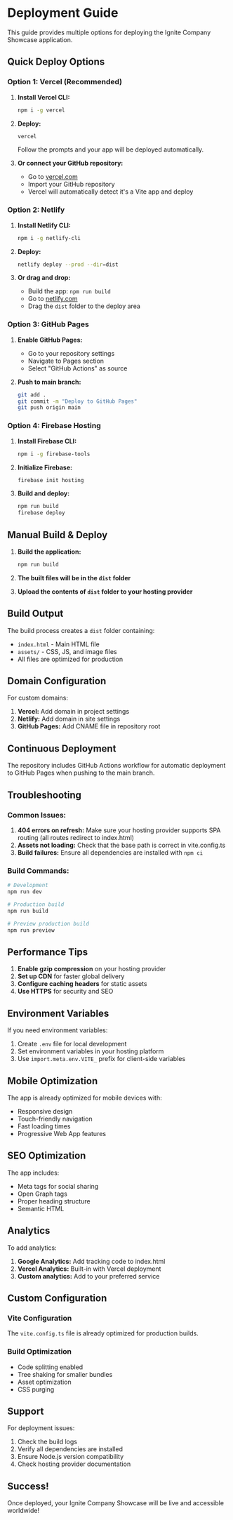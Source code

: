 # Deployment Guide

This guide provides multiple options for deploying the Ignite Company Showcase application.

## Quick Deploy Options

### Option 1: Vercel (Recommended)
1. **Install Vercel CLI:**
   ```bash
   npm i -g vercel
   ```

2. **Deploy:**
   ```bash
   vercel
   ```
   Follow the prompts and your app will be deployed automatically.

3. **Or connect your GitHub repository:**
   - Go to [vercel.com](https://vercel.com)
   - Import your GitHub repository
   - Vercel will automatically detect it's a Vite app and deploy

### Option 2: Netlify
1. **Install Netlify CLI:**
   ```bash
   npm i -g netlify-cli
   ```

2. **Deploy:**
   ```bash
   netlify deploy --prod --dir=dist
   ```

3. **Or drag and drop:**
   - Build the app: `npm run build`
   - Go to [netlify.com](https://netlify.com)
   - Drag the `dist` folder to the deploy area

### Option 3: GitHub Pages
1. **Enable GitHub Pages:**
   - Go to your repository settings
   - Navigate to Pages section
   - Select "GitHub Actions" as source

2. **Push to main branch:**
   ```bash
   git add .
   git commit -m "Deploy to GitHub Pages"
   git push origin main
   ```

### Option 4: Firebase Hosting
1. **Install Firebase CLI:**
   ```bash
   npm i -g firebase-tools
   ```

2. **Initialize Firebase:**
   ```bash
   firebase init hosting
   ```

3. **Build and deploy:**
   ```bash
   npm run build
   firebase deploy
   ```

## Manual Build & Deploy

1. **Build the application:**
   ```bash
   npm run build
   ```

2. **The built files will be in the `dist` folder**

3. **Upload the contents of `dist` folder to your hosting provider**

## Build Output

The build process creates a `dist` folder containing:
- `index.html` - Main HTML file
- `assets/` - CSS, JS, and image files
- All files are optimized for production

## Domain Configuration

For custom domains:
1. **Vercel:** Add domain in project settings
2. **Netlify:** Add domain in site settings
3. **GitHub Pages:** Add CNAME file in repository root

## Continuous Deployment

The repository includes GitHub Actions workflow for automatic deployment to GitHub Pages when pushing to the main branch.

## Troubleshooting

### Common Issues:
1. **404 errors on refresh:** Make sure your hosting provider supports SPA routing (all routes redirect to index.html)
2. **Assets not loading:** Check that the base path is correct in vite.config.ts
3. **Build failures:** Ensure all dependencies are installed with `npm ci`

### Build Commands:
```bash
# Development
npm run dev

# Production build
npm run build

# Preview production build
npm run preview
```

## Performance Tips

1. **Enable gzip compression** on your hosting provider
2. **Set up CDN** for faster global delivery
3. **Configure caching headers** for static assets
4. **Use HTTPS** for security and SEO

## Environment Variables

If you need environment variables:
1. Create `.env` file for local development
2. Set environment variables in your hosting platform
3. Use `import.meta.env.VITE_` prefix for client-side variables

## Mobile Optimization

The app is already optimized for mobile devices with:
- Responsive design
- Touch-friendly navigation
- Fast loading times
- Progressive Web App features

## SEO Optimization

The app includes:
- Meta tags for social sharing
- Open Graph tags
- Proper heading structure
- Semantic HTML

## Analytics

To add analytics:
1. **Google Analytics:** Add tracking code to index.html
2. **Vercel Analytics:** Built-in with Vercel deployment
3. **Custom analytics:** Add to your preferred service

## Custom Configuration

### Vite Configuration
The `vite.config.ts` file is already optimized for production builds.

### Build Optimization
- Code splitting enabled
- Tree shaking for smaller bundles
- Asset optimization
- CSS purging

## Support

For deployment issues:
1. Check the build logs
2. Verify all dependencies are installed
3. Ensure Node.js version compatibility
4. Check hosting provider documentation

## Success!

Once deployed, your Ignite Company Showcase will be live and accessible worldwide!

